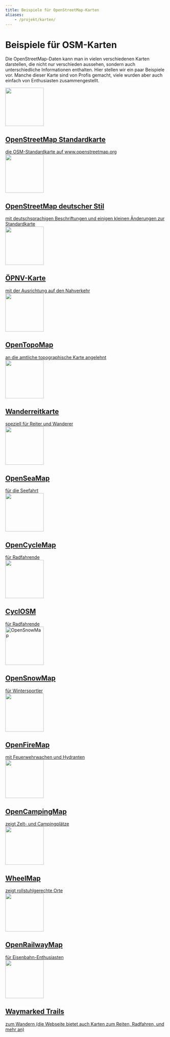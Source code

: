 ```yaml
---
title: Beispiele für OpenStreetMap-Karten
aliases:
    - /projekt/karten/
---
```


# Beispiele für OSM-Karten

Die OpenStreetMap-Daten kann man in vielen verschiedenen Karten darstellen, die
nicht nur verschieden aussehen, sondern auch unterschiedliche Informationen
enthalten. Hier stellen wir ein paar Beispiele vor. Manche dieser Karte sind
von Profis gemacht, viele wurden aber auch einfach von Enthusiasten
zusammengestellt.

<div class="grid-container">
    <a class="grid-box with-link" target="_blank" href="https://www.openstreetmap.org/">
        <img src="/img/maps/osmorg.png" alt="" width="120">
        <div class="description"><h2>OpenStreetMap Standardkarte</h2>
        die OSM-Standardkarte auf www.openstreetmap.org</div>
    </a>
    <a class="grid-box with-link" target="_blank" href="/karte/">
        <img src="/img/maps/germanstyle.png" alt="" width="120">
        <div class="description"><h2>OpenStreetMap deutscher Stil</h2>
        mit deutschsprachigen Beschriftungen und einigen kleinen Änderungen
        zur Standardkarte</div>
    </a>
    <a class="grid-box with-link" target="_blank" href="https://www.öpnvkarte.de/">
        <img src="/img/maps/oepnv.png" alt="" width="120" />
        <div class="description"><h2>ÖPNV-Karte</h2>
        mit der Ausrichtung auf den Nahverkehr</div>
    </a>
    <a class="grid-box with-link" target="_blank" href="https://opentopomap.org/">
        <img src="/img/maps/opentopomap.png" alt="" width="120" />
        <div class="description"><h2>OpenTopoMap</h2>
        an die amtliche topographische Karte angelehnt</div>
    </a>
    <a class="grid-box with-link" target="_blank" href="https://www.wanderreitkarte.de/">
        <img src="/img/maps/reitwander.png" alt="" width="120" />
        <div class="description"><h2>Wanderreitkarte</h2>
        speziell für Reiter und Wanderer</div>
    </a>
    <a class="grid-box with-link" target="_blank" href="https://www.openseamap.org/">
        <img src="/img/maps/sea.png" alt="" width="120" />
        <div class="description"><h2>OpenSeaMap</h2>
        für die Seefahrt</div>
    </a>
    <a class="grid-box with-link" target="_blank" href="https://www.opencyclemap.org/">
        <img src="/img/maps/opencyclemap.png" alt="" width="120" />
        <div class="description"><h2>OpenCycleMap</h2>
        für Radfahrende</div>
    </a>
    <a class="grid-box with-link" target="_blank" href="https://www.cyclosm.org/">
        <img src="/img/maps/cyclosm.png" alt="" width="120" />
        <div class="description"><h2>CyclOSM</h2>
        für Radfahrende</div>
    </a>
    <a class="grid-box with-link" target="_blank" href="https://www.opensnowmap.org/">
        <img src="/img/maps/opensnowmap.png" alt="OpenSnowMap" width="120" />
        <div class="description"><h2>OpenSnowMap</h2>
        für Wintersportler</div>
    </a>
    <a class="grid-box with-link" target="_blank" href="https://openfiremap.de/">
        <img src="/img/maps/openfiremap.png" alt="" width="120" />
        <div class="description"><h2>OpenFireMap</h2>
        mit Feuerwehrwachen und Hydranten</div>
    </a>
    <a class="grid-box with-link" target="_blank" href="https://opencampingmap.org/de/">
        <img src="/img/maps/opencampingmap.png" alt="" width="120" />
        <div class="description"><h2>OpenCampingMap</h2>
        zeigt Zelt- und Campingplätze</div>
    </a>
    <a class="grid-box with-link" target="_blank" href="https://wheelmap.org/">
        <img src="/img/maps/wheelmap.png" alt="" width="120" />
        <div class="description"><h2>WheelMap</h2>
        zeigt rollstuhlgerechte Orte</div>
    </a>
    <a class="grid-box with-link" target="_blank" href="https://openrailwaymap.org/">
        <img src="/img/maps/openrailwaymap.png" alt="" width="120"/>
        <div class="description"><h2>OpenRailwayMap</h2>
        für Eisenbahn-Enthusiasten</div>
    </a>
    <a class="grid-box with-link" target="_blank" href="https://hiking.waymarkedtrails.org/">
        <img src="/img/maps/waymarkedtrails.png" alt="" width="120"/>
        <div class="description"><h2>Waymarked Trails</h2>
        zum Wandern (die Webseite bietet auch Karten zum Reiten, Radfahren,
        und mehr an)</div>
    </a>
</div>

